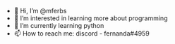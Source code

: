 - 👋 Hi, I’m @mferbs
- 👀 I’m interested in learning more about programming
- 🌱 I’m currently learning python
- 📫 How to reach me: discord - fernanda#4959
